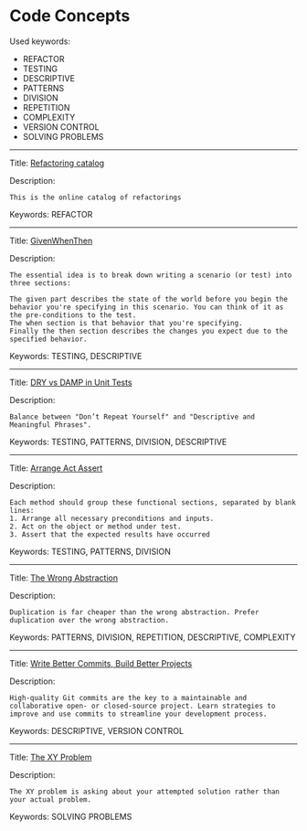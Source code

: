 # Code Concepts

Used keywords:
* REFACTOR
* TESTING
* DESCRIPTIVE
* PATTERNS
* DIVISION
* REPETITION
* COMPLEXITY
* VERSION CONTROL
* SOLVING PROBLEMS

<hr/>

Title: [Refactoring catalog](https://refactoring.com/catalog/)

Description:
```
This is the online catalog of refactorings
```

Keywords: REFACTOR


<hr/>

Title: [GivenWhenThen](https://martinfowler.com/bliki/GivenWhenThen.html)

Description:
```
The essential idea is to break down writing a scenario (or test) into three sections:

The given part describes the state of the world before you begin the behavior you're specifying in this scenario. You can think of it as the pre-conditions to the test.
The when section is that behavior that you're specifying.
Finally the then section describes the changes you expect due to the specified behavior.
```

Keywords: TESTING, DESCRIPTIVE

<hr/>

Title: [DRY vs DAMP in Unit Tests](https://enterprisecraftsmanship.com/posts/dry-damp-unit-tests)

Description:
```
Balance between "Don’t Repeat Yourself" and "Descriptive and Meaningful Phrases".
```

Keywords: TESTING, PATTERNS, DIVISION, DESCRIPTIVE

<hr/>

Title: [Arrange Act Assert](http://wiki.c2.com/?ArrangeActAssert)

Description:
```
Each method should group these functional sections, separated by blank lines:
1. Arrange all necessary preconditions and inputs.
2. Act on the object or method under test.
3. Assert that the expected results have occurred
```

Keywords: TESTING, PATTERNS, DIVISION

<hr/>

Title: [The Wrong Abstraction](https://sandimetz.com/blog/2016/1/20/the-wrong-abstraction)

Description:
```
Duplication is far cheaper than the wrong abstraction. Prefer duplication over the wrong abstraction.
```

Keywords: PATTERNS, DIVISION, REPETITION, DESCRIPTIVE, COMPLEXITY


<hr/>

Title: [Write Better Commits, Build Better Projects](https://github.blog/2022-06-30-write-better-commits-build-better-projects/)

Description:
```
High-quality Git commits are the key to a maintainable and collaborative open- or closed-source project. Learn strategies to improve and use commits to streamline your development process.

```

Keywords: DESCRIPTIVE, VERSION CONTROL

<hr/>

Title: [The XY Problem](https://xyproblem.info/)

Description:
```
The XY problem is asking about your attempted solution rather than your actual problem.

```

Keywords: SOLVING PROBLEMS